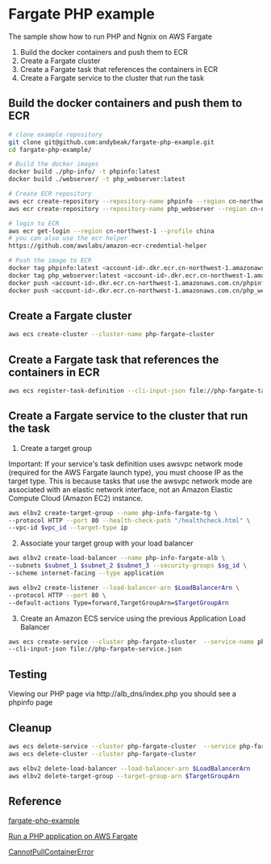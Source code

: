 # Fargate PHP example

The sample show how to run PHP and Ngnix on AWS Fargate

1. Build the docker containers and push them to ECR
2. Create a Fargate cluster
3. Create a Fargate task that references the containers in ECR
4. Create a Fargate service to the cluster that run the task

## Build the docker containers and push them to ECR

```bash
# clone example repository
git clone git@github.com:andybeak/fargate-php-example.git
cd fargate-php-example/

# Build the docker images 
docker build ./php-info/ -t phpinfo:latest
docker build ./webserver/ -t php_webserver:latest

# Create ECR repository
aws ecr create-repository --repository-name phpinfo --region cn-northwest-1
aws ecr create-repository --repository-name php_webserver --region cn-northwest-1

# login to ECR
aws ecr get-login --region cn-northwest-1 --profile china
# you can also use the ecr helper
https://github.com/awslabs/amazon-ecr-credential-helper

# Push the image to ECR
docker tag phpinfo:latest <account-id>.dkr.ecr.cn-northwest-1.amazonaws.com.cn/phpinfo:latest
docker tag php_webserver:latest <account-id>.dkr.ecr.cn-northwest-1.amazonaws.com.cn/php_webserver:latest
docker push <account-id>.dkr.ecr.cn-northwest-1.amazonaws.com.cn/phpinfo:latest
docker push <account-id>.dkr.ecr.cn-northwest-1.amazonaws.com.cn/php_webserver:latest
```

## Create a Fargate cluster
```bash
aws ecs create-cluster --cluster-name php-fargate-cluster
```

## Create a Fargate task that references the containers in ECR
```bash
aws ecs register-task-definition --cli-input-json file://php-fargate-task.json
```

## Create a Fargate service to the cluster that run the task
1. Create a target group

Important: If your service's task definition uses awsvpc network mode (required for the AWS Fargate launch type), you must choose IP as the target type. This is because tasks that use the awsvpc network mode are associated with an elastic network interface, not an Amazon Elastic Compute Cloud (Amazon EC2) instance.

```bash
aws elbv2 create-target-group --name php-info-fargate-tg \
--protocol HTTP --port 80 --health-check-path "/healthcheck.html" \
--vpc-id $vpc_id --target-type ip
```

2. Associate your target group with your load balancer

```bash
aws elbv2 create-load-balancer --name php-info-fargate-alb \
--subnets $subnet_1 $subnet_2 $subnet_3 --security-groups $sg_id \
--scheme internet-facing --type application

aws elbv2 create-listener --load-balancer-arn $LoadBalancerArn \
--protocol HTTP --port 80 \
--default-actions Type=forward,TargetGroupArn=$TargetGroupArn

```

3.  Create an Amazon ECS service using the previous Application Load Balancer

```bash
aws ecs create-service --cluster php-fargate-cluster  --service-name php-fargate-service  \
--cli-input-json file://php-fargate-service.json

```

## Testing
Viewing our PHP page via http://alb_dns/index.php you should see a phpinfo page

## Cleanup

```bash
aws ecs delete-service --cluster php-fargate-cluster  --service php-fargate-service --force
aws ecs delete-cluster --cluster php-fargate-cluster

aws elbv2 delete-load-balancer --load-balancer-arn $LoadBalancerArn
aws elbv2 delete-target-group --target-group-arn $TargetGroupArn
```

## Reference
[fargate-php-example](https://github.com/andybeak/fargate-php-example)

[Run a PHP application on AWS Fargate](https://www.codedge.de/posts/20200419-run-php-application-on-aws-fargate/)

[CannotPullContainerError](https://aws.amazon.com/premiumsupport/knowledge-center/ecs-pull-container-error/)